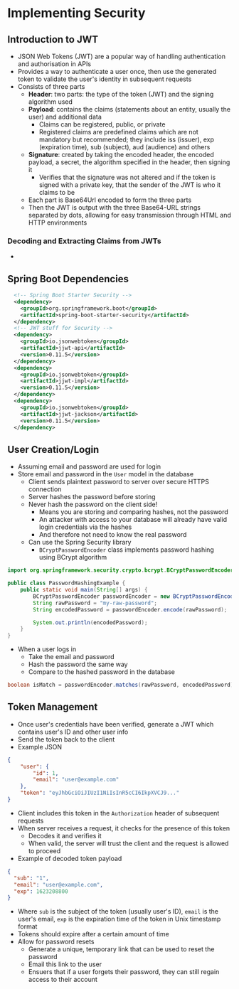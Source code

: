 # Implementing Security

## Introduction to JWT

- JSON Web Tokens (JWT) are a popular way of handling authentication and authorisation in APIs
- Provides a way to authenticate a user once, then use the generated token to validate the user's identity in subsequent requests
- Consists of three parts
  - **Header**: two parts: the type of the token (JWT) and the signing algorithm used
  - **Payload**: contains the claims (statements about an entity, usually the user) and additional data
    - Claims can be registered, public, or private
    - Registered claims are predefined claims which are not mandatory but recommended; they include iss (issuer), exp (expiration time), sub (subject), aud (audience) and others
  - **Signature**: created by taking the encoded header, the encoded payload, a secret, the algorithm specified in the header, then signing it
    - Verifies that the signature was not altered and if the token is signed with a private key, that the sender of the JWT is who it claims to be
  - Each part is Base64Url encoded to form the three parts
  - Then the JWT is output with the three Base64-URL strings separated by dots, allowing for easy transmission through HTML and HTTP environments

### Decoding and Extracting Claims from JWTs

-

## Spring Boot Dependencies

```xml
  <!-- Spring Boot Starter Security -->
  <dependency>
    <groupId>org.springframework.boot</groupId>
    <artifactId>spring-boot-starter-security</artifactId>
  </dependency>
  <!-- JWT stuff for Security -->
  <dependency>
    <groupId>io.jsonwebtoken</groupId>
    <artifactId>jjwt-api</artifactId>
    <version>0.11.5</version>
  </dependency>
  <dependency>
    <groupId>io.jsonwebtoken</groupId>
    <artifactId>jjwt-impl</artifactId>
    <version>0.11.5</version>
  </dependency>
  <dependency>
    <groupId>io.jsonwebtoken</groupId>
    <artifactId>jjwt-jackson</artifactId>
    <version>0.11.5</version>
  </dependency>
```

## User Creation/Login

- Assuming email and password are used for login
- Store email and password in the `User` model in the database
  - Client sends plaintext password to server over secure HTTPS connection
  - Server hashes the password before storing
  - Never hash the password on the client side!
    - Means you are storing and comparing hashes, not the password
    - An attacker with access to your database will already have valid login credentials via the hashes
    - And therefore not need to know the real password
  - Can use the Spring Security library
    - `BCryptPasswordEncoder` class implements password hashing using BCrypt algorithm

```java
import org.springframework.security.crypto.bcrypt.BCryptPasswordEncoder;

public class PasswordHashingExample {
    public static void main(String[] args) {
        BCryptPasswordEncoder passwordEncoder = new BCryptPasswordEncoder();
        String rawPassword = "my-raw-password";
        String encodedPassword = passwordEncoder.encode(rawPassword);

        System.out.println(encodedPassword);
    }
}
```

- When a user logs in
  - Take the email and password
  - Hash the password the same way
  - Compare to the hashed password in the database

```java
boolean isMatch = passwordEncoder.matches(rawPassword, encodedPassword);
```

## Token Management

- Once user's credentials have been verified, generate a JWT which contains user's ID and other user info
- Send the token back to the client
- Example JSON

```json
{
    "user": {
        "id": 1,
        "email": "user@example.com"
    },
    "token": "eyJhbGciOiJIUzI1NiIsInR5cCI6IkpXVCJ9..."
}
```

- Client includes this token in the `Authorization` header of subsequent requests
- When server receives a request, it checks for the presence of this token
  - Decodes it and verifies it
  - When valid, the server will trust the client and the request is allowed to proceed
- Example of decoded token payload

```json
{
  "sub": "1",
  "email": "user@example.com",
  "exp": 1623208800
}
```

- Where `sub` is the subject of the token (usually user's ID), `email` is the user's email, `exp` is the expiration time of the token in Unix timestamp format
- Tokens should expire after a certain amount of time
- Allow for password resets
  - Generate a unique, temporary link that can be used to reset the password
  - Email this link to the user
  - Ensuers that if a user forgets their password, they can still regain access to their account
